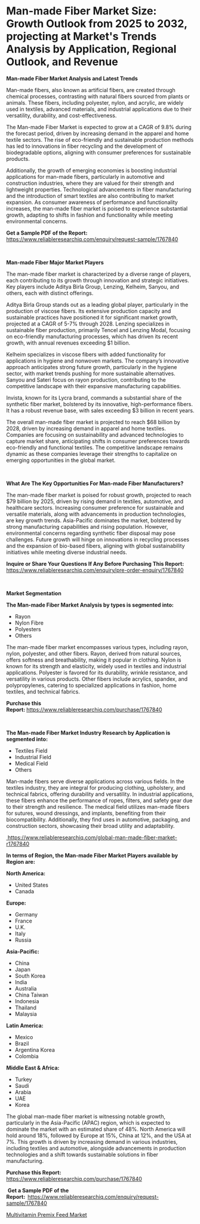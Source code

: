<p><h1>Man-made Fiber Market Size: Growth Outlook from 2025 to 2032, projecting at Market's Trends Analysis by Application, Regional Outlook, and Revenue</h1></p><p><strong>Man-made Fiber Market Analysis and Latest Trends</strong></p>
<p><p>Man-made fibers, also known as artificial fibers, are created through chemical processes, contrasting with natural fibers sourced from plants or animals. These fibers, including polyester, nylon, and acrylic, are widely used in textiles, advanced materials, and industrial applications due to their versatility, durability, and cost-effectiveness.</p><p>The Man-made Fiber Market is expected to grow at a CAGR of 9.8% during the forecast period, driven by increasing demand in the apparel and home textile sectors. The rise of eco-friendly and sustainable production methods has led to innovations in fiber recycling and the development of biodegradable options, aligning with consumer preferences for sustainable products. </p><p>Additionally, the growth of emerging economies is boosting industrial applications for man-made fibers, particularly in automotive and construction industries, where they are valued for their strength and lightweight properties. Technological advancements in fiber manufacturing and the introduction of smart textiles are also contributing to market expansion. As consumer awareness of performance and functionality increases, the man-made fiber market is poised to experience substantial growth, adapting to shifts in fashion and functionality while meeting environmental concerns.</p></p>
<p><strong>Get a Sample PDF of the Report:&nbsp;</strong> <a href="https://www.reliableresearchiq.com/enquiry/request-sample/1767840?utm_campaign=2463&utm_medium=2&utm_source=Github&utm_content=ia&utm_term=03042025&utm_id=man-made-fiber">https://www.reliableresearchiq.com/enquiry/request-sample/1767840</a></p>
<p>&nbsp;</p>
<p><strong>Man-made Fiber Major Market Players</strong></p>
<p><p>The man-made fiber market is characterized by a diverse range of players, each contributing to its growth through innovation and strategic initiatives. Key players include Aditya Birla Group, Lenzing, Kelheim, Sanyou, and others, each with distinct offerings.</p><p>Aditya Birla Group stands out as a leading global player, particularly in the production of viscose fibers. Its extensive production capacity and sustainable practices have positioned it for significant market growth, projected at a CAGR of 5-7% through 2028. Lenzing specializes in sustainable fiber production, primarily Tencel and Lenzing Modal, focusing on eco-friendly manufacturing processes, which has driven its recent growth, with annual revenues exceeding $1 billion.</p><p>Kelheim specializes in viscose fibers with added functionality for applications in hygiene and nonwoven markets. The company’s innovative approach anticipates strong future growth, particularly in the hygiene sector, with market trends pushing for more sustainable alternatives. Sanyou and Sateri focus on rayon production, contributing to the competitive landscape with their expansive manufacturing capabilities.</p><p>Invista, known for its Lycra brand, commands a substantial share of the synthetic fiber market, bolstered by its innovative, high-performance fibers. It has a robust revenue base, with sales exceeding $3 billion in recent years.</p><p>The overall man-made fiber market is projected to reach $68 billion by 2028, driven by increasing demand in apparel and home textiles. Companies are focusing on sustainability and advanced technologies to capture market share, anticipating shifts in consumer preferences towards eco-friendly and functional textiles. The competitive landscape remains dynamic as these companies leverage their strengths to capitalize on emerging opportunities in the global market.</p></p>
<p>&nbsp;</p>
<p><strong>What Are The Key Opportunities For Man-made Fiber Manufacturers?</strong></p>
<p><p>The man-made fiber market is poised for robust growth, projected to reach $79 billion by 2025, driven by rising demand in textiles, automotive, and healthcare sectors. Increasing consumer preference for sustainable and versatile materials, along with advancements in production technologies, are key growth trends. Asia-Pacific dominates the market, bolstered by strong manufacturing capabilities and rising population. However, environmental concerns regarding synthetic fiber disposal may pose challenges. Future growth will hinge on innovations in recycling processes and the expansion of bio-based fibers, aligning with global sustainability initiatives while meeting diverse industrial needs.</p></p>
<p><strong>Inquire or Share Your Questions If Any Before Purchasing This Report:</strong> <a href="https://www.reliableresearchiq.com/enquiry/pre-order-enquiry/1767840?utm_campaign=2463&utm_medium=2&utm_source=Github&utm_content=ia&utm_term=03042025&utm_id=man-made-fiber">https://www.reliableresearchiq.com/enquiry/pre-order-enquiry/1767840</a></p>
<p>&nbsp;</p>
<p><strong>Market Segmentation</strong></p>
<p><strong>The Man-made Fiber Market Analysis by types is segmented into:</strong></p>
<p><ul><li>Rayon</li><li>Nylon Fibre</li><li>Polyesters</li><li>Others</li></ul></p>
<p><p>The man-made fiber market encompasses various types, including rayon, nylon, polyester, and other fibers. Rayon, derived from natural sources, offers softness and breathability, making it popular in clothing. Nylon is known for its strength and elasticity, widely used in textiles and industrial applications. Polyester is favored for its durability, wrinkle resistance, and versatility in various products. Other fibers include acrylics, spandex, and polypropylenes, catering to specialized applications in fashion, home textiles, and technical fabrics.</p></p>
<p><strong>Purchase this Report:&nbsp;</strong><a href="https://www.reliableresearchiq.com/purchase/1767840?utm_campaign=2463&utm_medium=2&utm_source=Github&utm_content=ia&utm_term=03042025&utm_id=man-made-fiber">https://www.reliableresearchiq.com/purchase/1767840</a></p>
<p>&nbsp;</p>
<p><strong>The Man-made Fiber Market Industry Research by Application is segmented into:</strong></p>
<p><ul><li>Textiles Field</li><li>Industrial Field</li><li>Medical Field</li><li>Others</li></ul></p>
<p><p>Man-made fibers serve diverse applications across various fields. In the textiles industry, they are integral for producing clothing, upholstery, and technical fabrics, offering durability and versatility. In industrial applications, these fibers enhance the performance of ropes, filters, and safety gear due to their strength and resilience. The medical field utilizes man-made fibers for sutures, wound dressings, and implants, benefiting from their biocompatibility. Additionally, they find uses in automotive, packaging, and construction sectors, showcasing their broad utility and adaptability.</p></p>
<p><a href="https://www.reliableresearchiq.com/global-man-made-fiber-market-r1767840?utm_campaign=2463&utm_medium=2&utm_source=Github&utm_content=ia&utm_term=03042025&utm_id=man-made-fiber">&nbsp;https://www.reliableresearchiq.com/global-man-made-fiber-market-r1767840</a></p>
<p><strong>In terms of Region, the Man-made Fiber Market Players available by Region are:</strong></p>
<p>
    <p> <strong> North America: </strong>
        <ul>
            <li>United States</li>
            <li>Canada</li>
        </ul>
        </p> 
    <p> <strong> Europe: </strong>
        <ul>
            <li>Germany</li>
            <li>France</li>
            <li>U.K.</li>
            <li>Italy</li>
            <li>Russia</li>
        </ul>
        </p> 
    <p> <strong> Asia-Pacific: </strong>
        <ul>
            <li>China</li>
            <li>Japan</li>
            <li>South Korea</li>
            <li>India</li>
            <li>Australia</li>
            <li>China Taiwan</li>
            <li>Indonesia</li>
            <li>Thailand</li>
            <li>Malaysia</li>
        </ul>
        </p> 
    <p> <strong> Latin America: </strong>
        <ul>
            <li>Mexico</li>
            <li>Brazil</li>
            <li>Argentina Korea</li>
            <li>Colombia</li>
        </ul>
        </p> 
    <p> <strong> Middle East & Africa: </strong>
        <ul>
            <li>Turkey</li>
            <li>Saudi</li>
            <li>Arabia</li>
            <li>UAE</li>
            <li>Korea</li>
        </ul>
    </p>
    </p>
<p><p>The global man-made fiber market is witnessing notable growth, particularly in the Asia-Pacific (APAC) region, which is expected to dominate the market with an estimated share of 48%. North America will hold around 18%, followed by Europe at 15%, China at 12%, and the USA at 7%. This growth is driven by increasing demand in various industries, including textiles and automotive, alongside advancements in production technologies and a shift towards sustainable solutions in fiber manufacturing.</p></p>
<p><strong>Purchase this Report: </strong><a href="https://www.reliableresearchiq.com/purchase/1767840?utm_campaign=2463&utm_medium=2&utm_source=Github&utm_content=ia&utm_term=03042025&utm_id=man-made-fiber">https://www.reliableresearchiq.com/purchase/1767840</a></p>
<p>&nbsp;<strong>Get a Sample PDF of the Report:&nbsp;&nbsp;</strong><a href="https://www.reliableresearchiq.com/enquiry/request-sample/1767840?utm_campaign=2463&utm_medium=2&utm_source=Github&utm_content=ia&utm_term=03042025&utm_id=man-made-fiber">https://www.reliableresearchiq.com/enquiry/request-sample/1767840</a></p>
<p><strong></strong></p>
<p><p><a href="https://github.com/hillsmyung726/Market-Research-Report-List-1/blob/main/multivitamin-premix-feed-market.md?utm_campaign=2463&utm_medium=2&utm_source=Github&utm_content=ia&utm_term=03042025&utm_id=man-made-fiber">Multivitamin Premix Feed Market</a></p></p>
